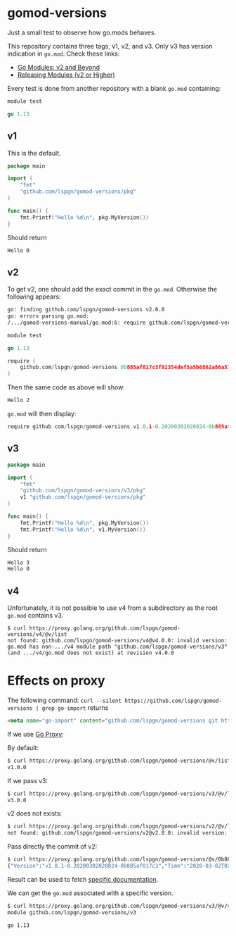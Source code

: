 # gomod-versions

Just a small test to observe how go.mods behaves.

This repository contains three tags, v1, v2, and v3. Only v3 has version indication in `go.mod`.
Check these links:
* [Go Modules: v2 and Beyond](https://blog.golang.org/v2-go-modules)
* [Releasing Modules (v2 or Higher)](https://github.com/golang/go/wiki/Modules#releasing-modules-v2-or-higher)

Every test is done from another repository with a blank `go.mod` containing:
```go
module test

go 1.13
```

## v1

This is the default.

```go
package main

import (
	"fmt"
	"github.com/lspgn/gomod-versions/pkg"
)

func main() {
	fmt.Printf("Hello %d\n", pkg.MyVersion())
}
```

Should return
```bash
Hello 0
```

## v2

To get v2, one should add the exact commit in the `go.mod`.
Otherwise the following appears:
```bash
go: finding github.com/lspgn/gomod-versions v2.0.0
go: errors parsing go.mod:
/.../gomod-versions-manual/go.mod:6: require github.com/lspgn/gomod-versions: version "v2.0.0" invalid: module contains a go.mod file, so major version must be compatible: should be v0 or v1, not v2
```

```go
module test

go 1.13

require (
	github.com/lspgn/gomod-versions 0b885af817c3f92354def5a5b6862a86a5773a52
)
```

Then the same code as above will show:

```bash
Hello 2
```

`go.mod` will then display:

```go
require github.com/lspgn/gomod-versions v1.0.1-0.20200302020824-0b885af817c3
```

## v3

```go
package main

import (
	"fmt"
	"github.com/lspgn/gomod-versions/v3/pkg"
	v1 "github.com/lspgn/gomod-versions/pkg"
)

func main() {
	fmt.Printf("Hello %d\n", pkg.MyVersion())
	fmt.Printf("Hello %d\n", v1.MyVersion())
}
```

Should return
```bash
Hello 3
Hello 0
```

## v4

Unfortunately, it is not possible to use v4 from a subdirectory as the root `go.mod` contains v3.

```
$ curl https://proxy.golang.org/github.com/lspgn/gomod-versions/v4/@v/list
not found: github.com/lspgn/gomod-versions/v4@v4.0.0: invalid version: go.mod has non-.../v4 module path "github.com/lspgn/gomod-versions/v3" (and .../v4/go.mod does not exist) at revision v4.0.0
```

# Effects on proxy

The following command: `curl --silent https://github.com/lspgn/gomod-versions | grep go-import`
returns
```html
<meta name="go-import" content="github.com/lspgn/gomod-versions git https://github.com/lspgn/gomod-versions.git">
```

If we use [Go Proxy](https://golang.org/cmd/go/#hdr-Module_proxy_protocol):

By default:
```bash
$ curl https://proxy.golang.org/github.com/lspgn/gomod-versions/@v/list
v1.0.0
```
If we pass v3:
```bash
$ curl https://proxy.golang.org/github.com/lspgn/gomod-versions/v3/@v/list
v3.0.0
```
v2 does not exists:
```bash
$ curl https://proxy.golang.org/github.com/lspgn/gomod-versions/v2/@v/list
not found: github.com/lspgn/gomod-versions/v2@v2.0.0: invalid version: go.mod has non-.../v2 module path "github.com/lspgn/gomod-versions" (and .../v2/go.mod does not exist) at revision v2.0.
```
Pass directly the commit of v2:
```bash
$ curl https://proxy.golang.org/github.com/lspgn/gomod-versions/@v/0b885af817c3.info
{"Version":"v1.0.1-0.20200302020824-0b885af817c3","Time":"2020-03-02T02:08:24Z"
```
Result can be used to fetch [specific documentation](https://pkg.go.dev/github.com/lspgn/gomod-versions@v1.0.1-0.20200302020824-0b885af817c3?tab=overview).

We can get the `go.mod` associated with a specific version.

```bash
$ curl https://proxy.golang.org/github.com/lspgn/gomod-versions/v3/@v/v3.0.0.mod
module github.com/lspgn/gomod-versions/v3

go 1.13
```
